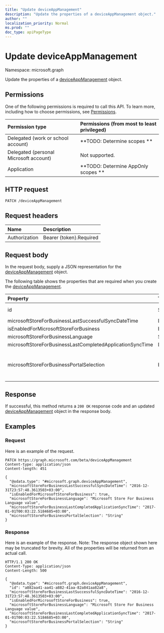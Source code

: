 ```yaml
---
title: "Update deviceAppManagement"
description: "Update the properties of a deviceAppManagement object."
author: ""
localization_priority: Normal
ms.prod: ""
doc_type: apiPageType
---
```


# Update deviceAppManagement

Namespace: microsoft.graph

Update the properties of a [deviceAppManagement](../resources/deviceappmanagement.md) object.

## Permissions
One of the following permissions is required to call this API. To learn more, including how to choose permissions, see [Permissions](/concepts/permissions-reference.md).

|Permission type|Permissions (from most to least privileged)|
|:---|:---|
|Delegated (work or school account)|**TODO: Determine scopes **|
|Delegated (personal Microsoft account)|Not supported.|
|Application|**TODO: Determine AppOnly scopes **|

## HTTP request
<!-- {
  "blockType": "ignored"
}
-->
``` http
PATCH /deviceAppManagement
```

## Request headers
|Name|Description|
|:---|:---|
|Authorization|Bearer {token}.Required|

## Request body
In the request body, supply a JSON representation for the [deviceAppManagement](../resources/deviceappmanagement.md) object.

The following table shows the properties that are required when you create the [deviceAppManagement](../resources/deviceappmanagement.md).

|Property|Type|Description|
|:---|:---|:---|
|id|String| Inherited from [entity](../resources/entity.md)|
|microsoftStoreForBusinessLastSuccessfulSyncDateTime|DateTimeOffset||
|isEnabledForMicrosoftStoreForBusiness|Boolean||
|microsoftStoreForBusinessLanguage|String||
|microsoftStoreForBusinessLastCompletedApplicationSyncTime|DateTimeOffset||
|microsoftStoreForBusinessPortalSelection|Enumeration| Possible values are: `none`, `companyPortal`, `privateStore`.|



## Response
If successful, this method returns a `200 OK` response code and an updated [deviceAppManagement](../resources/deviceappmanagement.md) object in the response body.

## Examples

### Request
Here is an example of the request.
<!-- {
  "blockType": "request",
  "name": "update_deviceappmanagement"
}
-->
``` http
PATCH https://graph.microsoft.com/beta/deviceAppManagement
Content-type: application/json
Content-length: 451

{
  "@odata.type": "#microsoft.graph.deviceAppManagement",
  "microsoftStoreForBusinessLastSuccessfulSyncDateTime": "2016-12-31T23:57:48.3613503+03:00",
  "isEnabledForMicrosoftStoreForBusiness": true,
  "microsoftStoreForBusinessLanguage": "Microsoft Store For Business Language value",
  "microsoftStoreForBusinessLastCompletedApplicationSyncTime": "2017-01-01T00:03:22.5184685+03:00",
  "microsoftStoreForBusinessPortalSelection": "String"
}
```

### Response
Here is an example of the response. Note: The response object shown here may be truncated for brevity. All of the properties will be returned from an actual call.
<!-- {
  "blockType": "response",
  "truncated": true
}
-->
``` http
HTTP/1.1 200 OK
Content-Type: application/json
Content-Length: 500

{
  "@odata.type": "#microsoft.graph.deviceAppManagement",
  "id": "a882aa41-aa41-a882-41aa-82a841aa82a8",
  "microsoftStoreForBusinessLastSuccessfulSyncDateTime": "2016-12-31T23:57:48.3613503+03:00",
  "isEnabledForMicrosoftStoreForBusiness": true,
  "microsoftStoreForBusinessLanguage": "Microsoft Store For Business Language value",
  "microsoftStoreForBusinessLastCompletedApplicationSyncTime": "2017-01-01T00:03:22.5184685+03:00",
  "microsoftStoreForBusinessPortalSelection": "String"
}
```


